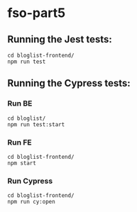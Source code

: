 # fso-part5

## Running the Jest tests:
```
cd bloglist-frontend/
npm run test
```

## Running the Cypress tests:

### Run BE
```
cd bloglist/
npm run test:start
```

### Run FE
```
cd bloglist-frontend/
npm start
```

### Run Cypress
```
cd bloglist-frontend/
npm run cy:open
```
